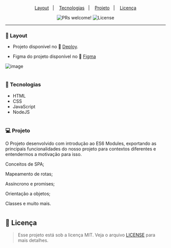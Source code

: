 
<p align="center">
  <a href="#-layout">Layout</a>&nbsp;&nbsp;&nbsp;|&nbsp;&nbsp;&nbsp;
  <a href="#-tecnologias">Tecnologias</a>&nbsp;&nbsp;&nbsp;|&nbsp;&nbsp;&nbsp;
  <a href="#-projeto">Projeto</a>&nbsp;&nbsp;&nbsp;|&nbsp;&nbsp;&nbsp;
  <a href="#memo-licença">Licença</a>
</p>

<p align="center">
 <img src="https://img.shields.io/static/v1?label=PRs&message=welcome&color=49AA26&labelColor=000000" alt="PRs welcome!" />

  <img alt="License" src="https://img.shields.io/static/v1?label=license&message=MIT&color=49AA26&labelColor=000000">
</p>

---

### 🔖 Layout

- Projeto disponível no 🔗 [Deploy](https://luizgmachado.github.io/UniverseSPA/). 

- Figma do projeto disponível no 🔗 [Figma](https://www.figma.com/file/ceORR9JX9eUcMRR1l0tNBI/%5BDesafios-Explorer%5D-SPA-Universe-(Copy)?node-id=104%3A48&t=G5v1T0h8CcCSvr3D-0)

![image](https://user-images.githubusercontent.com/108701750/207184999-08772df9-f1ce-4cb6-a037-2561e693deff.png)

#

### 🚀 Tecnologias

- HTML
- CSS
- JavaScript 
- NodeJS

#

### 💻 Projeto

O Projeto desenvolvido com introdução ao ES6 Modules, exportando as principais funcionalidades do nosso projeto para contextos diferentes e entendermos a motivação para isso.

Conceitos de SPA;

Mapeamento de rotas;

Assíncrono e promises;

Orientação a objetos;

Classes e muito mais.

#

## :memo: Licença

> Esse projeto está sob a licença MIT. Veja o arquivo [LICENSE](.github/LICENSE.md) para mais detalhes.
